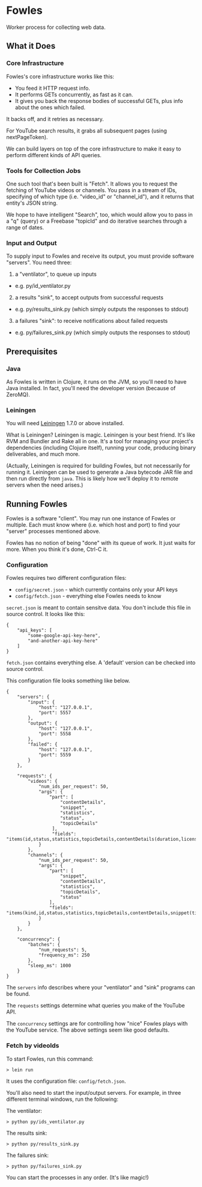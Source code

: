 # Fowles

Worker process for collecting web data.

## What it Does

### Core Infrastructure

Fowles's core infrastructure works like this:

* You feed it HTTP request info.
* It performs GETs concurrently, as fast as it can.
* It gives you back the response bodies of successful GETs, plus info about the ones which failed.

It backs off, and it retries as necessary.

For YouTube search results, it grabs all subsequent pages (using
nextPageToken).

We can build layers on top of the core infrastructure to make it easy to perform different kinds of API queries.


### Tools for Collection Jobs

One such tool that's been built is "Fetch".  It allows you to request the fetching of YouTube videos or channels.  You pass in a stream of IDs, specifying of which type (i.e. "video_id" or "channel_id"), and it returns that entity's JSON string.

We hope to have intelligent "Search", too, which would allow you to pass in a "q" (query) or a Freebase "topicId" and do iterative searches through a range of dates.


### Input and Output

To supply input to Fowles and receive its output, you must provide
software "servers".  You need three:

1. a "ventilator", to queue up inputs
  * e.g. py/id_ventilator.py
2. a results "sink", to accept outputs from successful requests
  * e.g. py/results_sink.py (which simply outputs the responses to stdout)
3. a failures "sink": to receive notifications about failed requests
  * e.g. py/failures_sink.py (which simply outputs the responses to stdout)


## Prerequisites

### Java

As Fowles is written in Clojure, it runs on the JVM, so you'll need to
have Java installed.  In fact, you'll need the developer version
(because of ZeroMQ).

### Leiningen

You will need [Leiningen][5] 1.7.0 or above installed.

[5]: https://github.com/technomancy/leiningen

What is Leiningen?  Leiningen is magic.  Leiningen is your best
friend.  It's like RVM and Bundler and Rake all in one.  It's a tool
for managing your project's dependencies (including Clojure itself),
running your code, producing binary deliverables, and much more.

(Actually, Leiningen is required for building Fowles, but not
necessarily for running it.  Leiningen can be used to generate a Java
bytecode JAR file and then run directly from `java`.  This is likely
how we'll deploy it to remote servers when the need arises.)


## Running Fowles

Fowles is a software "client".  You may run one instance of Fowles or
multiple.  Each must know where (i.e. which host and port) to find
your "server" processes mentioned above.

Fowles has no notion of being "done" with its queue of work.  It just
waits for more.  When you think it's done, Ctrl-C it.


### Configuration

Fowles requires two different configuration files:

* `config/secret.json` - which currently contains only your API keys
* `config/fetch.json` - everything else Fowles needs to know

`secret.json` is meant to contain sensitve data.  You don't include
this file in source control.  It looks like this:

    {
        "api_keys": [
            "some-google-api-key-here",
            "and-another-api-key-here"
        ]
    }


`fetch.json` contains everything else.  A 'default' version can be
checked into source control.

This configuration file looks something like below.

    {
        "servers": {
            "input": {
                "host": "127.0.0.1",
                "port": 5557
            },
            "output": {
                "host": "127.0.0.1",
                "port": 5558
            },
            "failed": {
                "host": "127.0.0.1",
                "port": 5559
            }
        },

        "requests": {
            "videos": {
                "num_ids_per_request": 50,
                "args": {
                    "part": [
                        "contentDetails",
                        "snippet",
                        "statistics",
                        "status",
                        "topicDetails"
                     ],
                     "fields": "items(id,status,statistics,topicDetails,contentDetails(duration,licensedContent),snippet(publishedAt,channelId,title,categoryId,liveBroadcastContent))"
                }
            },
            "channels": {
                "num_ids_per_request": 50,
                "args": {
                    "part": [
                        "snippet",
                        "contentDetails",
                        "statistics",
                        "topicDetails",
                        "status"
                    ],
                    "fields": "items(kind,id,status,statistics,topicDetails,contentDetails,snippet(title,publishedAt))"
                }
            }
        },

        "concurrency": {
            "batches": {
                "num_requests": 5,
                "frequency_ms": 250
            },
            "sleep_ms": 1000
        }
    }


The `servers` info describes where your "ventilator" and "sink"
programs can be found.

The `requests` settings determine what queries you make of the YouTube API.

The `concurrency` settings are for controlling how "nice" Fowles plays
with the YouTube service.  The above settings seem like good defaults.


### Fetch by videoIds

To start Fowles, run this command:

    > lein run

It uses the configuration file: `config/fetch.json`.

You'll also need to start the input/output servers.  For example, in
three different terminal windows, run the following:

The ventilator:

    > python py/ids_ventilator.py

The results sink:

    > python py/results_sink.py

The failures sink:

    > python py/failures_sink.py

You can start the processes in any order.  (It's like magic!)
